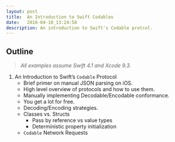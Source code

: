 ```yaml
---
layout: post
title:  An Introduction to Swift Codables
date:   2018-04-10_13:24:58
description: An introduction to Swift's Codable protcol.
---
```



## Outline
> _All examples assume Swift 4.1 and Xcode 9.3._

1. An Introduction to Swift’s `Codable` Protocol
	- Brief primer on manual JSON parsing on iOS.
	- High level overview of protocols and how to use them.
	- Manually implementing Decodable/Encodable conformance.
	- You get a lot for free.
	- Decoding/Encoding strategies.
	- Classes vs. Structs
		- Pass by reference vs value types
		- Deterministic property initialization
	- 	`Codable` Network Requests
